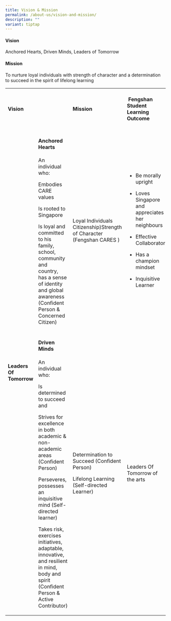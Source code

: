 ```yaml
---
title: Vision & Mission
permalink: /about-us/vision-and-mission/
description: ""
variant: tiptap
---
```

<h4><strong>Vision</strong></h4>
<p>Anchored Hearts, Driven Minds, Leaders of Tomorrow</p>
<h4><strong>Mission</strong></h4>
<p>To nurture loyal individuals with strength of character and a determination
to succeed in the spirit of lifelong learning</p>
<table style="minWidth: 100px">
<colgroup>
<col>
<col>
<col>
<col>
</colgroup>
<tbody>
<tr>
<td rowspan="1" colspan="2">
<h4><strong>Vision</strong></h4>
</td>
<td rowspan="1" colspan="1">
<h4><strong>Mission</strong></h4>
</td>
<td rowspan="1" colspan="1">
<h4><strong>&nbsp;Fengshan Student Learning Outcome</strong></h4>
</td>
</tr>
<tr>
<td rowspan="2" colspan="1">
<h4>Leaders Of Tomorrow</h4>
</td>
<td rowspan="1" colspan="1">
<h4>Anchored Hearts</h4>
<p>An individual who:</p>
<p>Embodies CARE values</p>
<p>Is rooted to Singapore</p>
<p>Is loyal and committed to his family, school, community and country, has
a sense of identity and global awareness (Confident Person &amp; Concerned
Citizen)</p>
</td>
<td rowspan="1" colspan="1">
<p>Loyal Individuals Citizenship)Strength of Character (Fengshan CARES )</p>
</td>
<td rowspan="1" colspan="1">
<ul data-tight="true" class="tight">
<li>
<p>Be morally upright</p>
</li>
<li>
<p>Loves Singapore and appreciates her neighbours</p>
</li>
<li>
<p>Effective Collaborator</p>
</li>
<li>
<p>Has a champion mindset</p>
</li>
<li>
<p>Inquisitive Learner</p>
</li>
</ul>
</td>
</tr>
<tr>
<td rowspan="1" colspan="1">
<h4>Driven Minds</h4>
<p>An individual who:</p>
<p>Is determined to succeed and</p>
<p>Strives for excellence in both academic &amp; non-academic areas (Confident
Person)</p>
<p>Perseveres, possesses an inquisitive mind (Self-directed learner)</p>
<p>Takes risk, exercises initiatives, adaptable, innovative, and resilient
in mind, body and spirit (Confident Person &amp; Active Contributor)</p>
</td>
<td rowspan="1" colspan="1">
<p>Determination to Succeed (Confident Person)</p>
<p>Lifelong Learning (Self-directed Learner)</p>
</td>
<td rowspan="1" colspan="1">
<p>Leaders Of Tomorrow&nbsp;of the arts</p>
</td>
</tr>
</tbody>
</table>
<p></p>